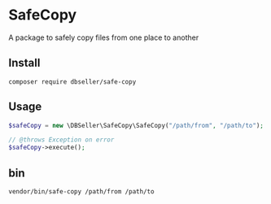 # SafeCopy

A package to safely copy files from one place to another

## Install
```
composer require dbseller/safe-copy
```

## Usage

```php
$safeCopy = new \DBSeller\SafeCopy\SafeCopy("/path/from", "/path/to");

// @throws Exception on error
$safeCopy->execute();
```

## bin

```sh
vendor/bin/safe-copy /path/from /path/to
```
